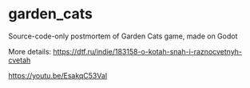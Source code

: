 # garden_cats
Source-code-only postmortem of Garden Cats game, made on Godot 

More details: https://dtf.ru/indie/183158-o-kotah-snah-i-raznocvetnyh-cvetah

https://youtu.be/EsakqC53VaI
